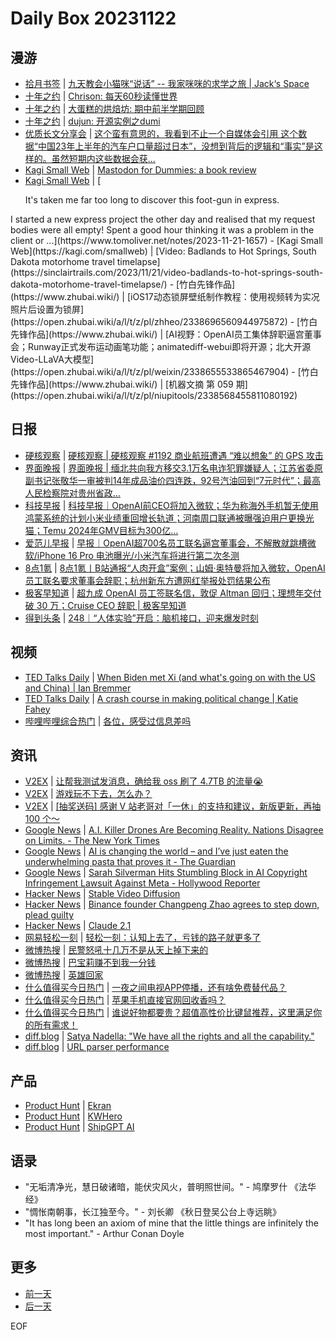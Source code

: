# Daily Box 20231122

## 漫游
- [拾月书签](https://pocket.skyue.com/) | [九天教会小猫咪“说话” -- 我家咪咪的求学之旅 | Jack‘s Space](https://veryjack.com/life/teach_cat_how_to_talk/)
- [十年之约](https://www.foreverblog.cn/feeds.html) | [Chrison: 每天60秒读懂世界](https://blog.chrison.cn/live/224.html)
- [十年之约](https://www.foreverblog.cn/feeds.html) | [大蛋糕的烘焙坊: 期中前半学期回顾](https://lihaoyu.cn/posts/midterm-review)
- [十年之约](https://www.foreverblog.cn/feeds.html) | [dujun: 开源实例之dumi](https://dujun.io/dumi-example.html)
- [优质长文分享会](https://m.okjike.com/topics/56d2fabe7cb3331100467e2b) | [这个蛮有意思的，我看到不止一个自媒体会引用 这个数据“中国23年上半年的汽车户口量超过日本”，没想到背后的逻辑和“事实”是这样的。虽然短期内这些数据会获...](https://mp.weixin.qq.com/s/Ab28CBwNXRYS5uYN2YJG6g)
- [Kagi Small Web](https://kagi.com/smallweb) | [Mastodon for Dummies: a book review](https://neilzone.co.uk/2023/11/mastodon-for-dummies-a-book-review/)
- [Kagi Small Web](https://kagi.com/smallweb) | [<p>It&#x27;s taken me far too long to discover this foot-gun in express.</p>
<p>I started a new express project the other day and realised that my request bodies were all empty! Spent a good hour thinking  it was a problem in the client or ...](https://www.tomoliver.net/notes/2023-11-21-1657)
- [Kagi Small Web](https://kagi.com/smallweb) | [Video: Badlands to Hot Springs, South Dakota motorhome travel timelapse](https://sinclairtrails.com/2023/11/21/video-badlands-to-hot-springs-south-dakota-motorhome-travel-timelapse/)
- [竹白先锋作品](https://www.zhubai.wiki/) | [iOS17动态锁屏壁纸制作教程：使用视频转为实况照片后设置为锁屏](https://open.zhubai.wiki/a/l/t/z/pl/zhheo/2338696560944975872)
- [竹白先锋作品](https://www.zhubai.wiki/) | [AI视野：OpenAI员工集体辞职逼宫董事会；Runway正式发布运动画笔功能；animatediff-webui即将开源；北大开源Video-LLaVA大模型](https://open.zhubai.wiki/a/l/t/z/pl/weixin/2338655533865467904)
- [竹白先锋作品](https://www.zhubai.wiki/) | [机器文摘 第 059 期](https://open.zhubai.wiki/a/l/t/z/pl/niupitools/2338568455811080192)

## 日报
- [硬核观察](https://linux.cn/news/express/) | [硬核观察 | 硬核观察 #1192 商业航班遭遇 “难以想象” 的 GPS 攻击](https://linux.cn/article-16402-1.html?utm_source=rss&utm_medium=rss)
- [界面晚报](https://www.jiemian.com/lists/426.html) | [界面晚报 | 缅北共向我方移交3.1万名电诈犯罪嫌疑人；江苏省委原副书记张敬华一审被判14年成品油价四连跌，92号汽油回到“7元时代”；最高人民检察院对贵州省政...](https://www.jiemian.com/article/10426115.html)
- [科技早报](https://www.jiemian.com/lists/459.html) | [科技早报｜OpenAI前CEO将加入微软；华为称海外手机暂无使用鸿蒙系统的计划小米业绩重回增长轨道；河南周口联通被曝强迫用户更换光猫；Temu 2024年GMV目标为300亿...](https://www.jiemian.com/article/10420704.html)
- [爱范儿早报](https://www.ifanr.com/category/ifanrnews) | [早报｜OpenAI超700名员工联名逼宫董事会，不解散就跳槽微软/iPhone 16 Pro 电池曝光/小米汽车将进行第二次冬测](https://www.ifanr.com/1568589)
- [8点1氪](https://36kr.com/user/5652071) | [8点1氪丨B站通报“人肉开盒”案例；山姆·奥特曼将加入微软，OpenAI员工联名要求董事会辞职；杭州新东方遭网红举报处罚结果公布](https://36kr.com/p/2527307725301253)
- [极客早知道](https://www.geekpark.net/column/74) | [超九成 OpenAI 员工签联名信，敦促 Altman 回归；理想年交付破 30 万；Cruise CEO 辞职 | 极客早知道](https://www.geekpark.net/news/327876)
- [得到头条](https://www.dedao.cn/course/detail?id=nb9L2q1e3OxKBPNsdoJrgN8P0Rwo6B) | [248｜“人体实验”开启：脑机接口，迎来爆发时刻](https://m.igetget.com/share/course/article/article_id/106823)

## 视频
- [TED Talks Daily](https://www.ted.com/talks) | [When Biden met Xi (and what's going on with the US and China) | Ian Bremmer](https://www.ted.com/talks/ian_bremmer_when_biden_met_xi_and_what_s_going_on_with_the_us_and_china?rss)
- [TED Talks Daily](https://www.ted.com/talks) | [A crash course in making political change | Katie Fahey](https://www.ted.com/talks/katie_fahey_a_crash_course_in_making_political_change?rss)
- [哔哩哔哩综合热门](https://www.bilibili.com/v/popular/all/) | [各位，感受过信息差吗](https://b23.tv/BV1zu4y1P7nF)

## 资讯
- [V2EX](https://www.v2ex.com/) | [让帮我测试发消息，确给我 oss 刷了 4.7TB 的流量😭](https://www.v2ex.com/t/993823)
- [V2EX](https://www.v2ex.com/) | [游戏玩不下去，怎么办？](https://www.v2ex.com/t/993733)
- [V2EX](https://www.v2ex.com/) | [[抽奖送码] 感谢 V 站老哥对「一休」的支持和建议，新版更新，再抽 100 个～](https://www.v2ex.com/t/993720)
- [Google News](https://news.google.com/topics/CAAqJggKIiBDQkFTRWdvSUwyMHZNRGRqTVhZU0FtVnVHZ0pWVXlnQVAB/sections/CAQiQ0NCQVNMQW9JTDIwdk1EZGpNWFlTQW1WdUdnSlZVeUlOQ0FRYUNRb0hMMjB2TUcxcmVpb0pFZ2N2YlM4d2JXdDZLQUEqKggAKiYICiIgQ0JBU0Vnb0lMMjB2TURkak1YWVNBbVZ1R2dKVlV5Z0FQAVAB) | [A.I. Killer Drones Are Becoming Reality. Nations Disagree on Limits. - The New York Times](https://news.google.com/rss/articles/CBMiRWh0dHBzOi8vd3d3Lm55dGltZXMuY29tLzIwMjMvMTEvMjEvdXMvcG9saXRpY3MvYWktZHJvbmVzLXdhci1sYXcuaHRtbNIBAA?oc=5)
- [Google News](https://news.google.com/topics/CAAqJggKIiBDQkFTRWdvSUwyMHZNRGRqTVhZU0FtVnVHZ0pWVXlnQVAB/sections/CAQiQ0NCQVNMQW9JTDIwdk1EZGpNWFlTQW1WdUdnSlZVeUlOQ0FRYUNRb0hMMjB2TUcxcmVpb0pFZ2N2YlM4d2JXdDZLQUEqKggAKiYICiIgQ0JBU0Vnb0lMMjB2TURkak1YWVNBbVZ1R2dKVlV5Z0FQAVAB) | [AI is changing the world – and I’ve just eaten the underwhelming pasta that proves it - The Guardian](https://news.google.com/rss/articles/CBMiiwFodHRwczovL3d3dy50aGVndWFyZGlhbi5jb20vY29tbWVudGlzZnJlZS8yMDIzL25vdi8yMS9haS1pcy1jaGFuZ2luZy10aGUtd29ybGQtYW5kLWktaGF2ZS1qdXN0LWVhdGVuLXRoZS11bmRlcndoZWxtaW5nLXBhc3RhLXRoYXQtcHJvdmVzLWl00gGLAWh0dHBzOi8vYW1wLnRoZWd1YXJkaWFuLmNvbS9jb21tZW50aXNmcmVlLzIwMjMvbm92LzIxL2FpLWlzLWNoYW5naW5nLXRoZS13b3JsZC1hbmQtaS1oYXZlLWp1c3QtZWF0ZW4tdGhlLXVuZGVyd2hlbG1pbmctcGFzdGEtdGhhdC1wcm92ZXMtaXQ?oc=5)
- [Google News](https://news.google.com/topics/CAAqJggKIiBDQkFTRWdvSUwyMHZNRGRqTVhZU0FtVnVHZ0pWVXlnQVAB/sections/CAQiQ0NCQVNMQW9JTDIwdk1EZGpNWFlTQW1WdUdnSlZVeUlOQ0FRYUNRb0hMMjB2TUcxcmVpb0pFZ2N2YlM4d2JXdDZLQUEqKggAKiYICiIgQ0JBU0Vnb0lMMjB2TURkak1YWVNBbVZ1R2dKVlV5Z0FQAVAB) | [Sarah Silverman Hits Stumbling Block in AI Copyright Infringement Lawsuit Against Meta - Hollywood Reporter](https://news.google.com/rss/articles/CBMiZGh0dHBzOi8vd3d3LmhvbGx5d29vZHJlcG9ydGVyLmNvbS9idXNpbmVzcy9idXNpbmVzcy1uZXdzL3NhcmFoLXNpbHZlcm1hbi1sYXdzdWl0LWFpLW1ldGEtMTIzNTY2OTQwMy_SAWhodHRwczovL3d3dy5ob2xseXdvb2RyZXBvcnRlci5jb20vYnVzaW5lc3MvYnVzaW5lc3MtbmV3cy9zYXJhaC1zaWx2ZXJtYW4tbGF3c3VpdC1haS1tZXRhLTEyMzU2Njk0MDMvYW1wLw?oc=5)
- [Hacker News](https://news.ycombinator.com/front) | [Stable Video Diffusion](https://news.ycombinator.com/item?id=38368287)
- [Hacker News](https://news.ycombinator.com/front) | [Binance founder Changpeng Zhao agrees to step down, plead guilty](https://news.ycombinator.com/item?id=38366729)
- [Hacker News](https://news.ycombinator.com/front) | [Claude 2.1](https://news.ycombinator.com/item?id=38365934)
- [网易轻松一刻](https://m.163.com/touch/exclusive/sub/qsyk) | [轻松一刻：认知上去了，亏钱的路子就更多了](https://m.163.com/news/article/IK3M3505000181BR.html)
- [微博热搜](https://weibo.com/newlogin?tabtype=search) | [民警怒吼十几万不是从天上掉下来的](https://s.weibo.com/weibo?q=%23%E6%B0%91%E8%AD%A6%E6%80%92%E5%90%BC%E5%8D%81%E5%87%A0%E4%B8%87%E4%B8%8D%E6%98%AF%E4%BB%8E%E5%A4%A9%E4%B8%8A%E6%8E%89%E4%B8%8B%E6%9D%A5%E7%9A%84%23)
- [微博热搜](https://weibo.com/newlogin?tabtype=search) | [巴宝莉赚不到我一分钱](https://s.weibo.com/weibo?q=%23%E5%B7%B4%E5%AE%9D%E8%8E%89%E8%B5%9A%E4%B8%8D%E5%88%B0%E6%88%91%E4%B8%80%E5%88%86%E9%92%B1%23)
- [微博热搜](https://weibo.com/newlogin?tabtype=search) | [英雄回家](https://s.weibo.com/weibo?q=%23%E8%8B%B1%E9%9B%84%E5%9B%9E%E5%AE%B6%23)
- [什么值得买今日热门](https://post.smzdm.com/hot_1/) | [一夜之间电视APP停播，还有啥免费替代品？](https://post.smzdm.com/p/axo7pgo3/)
- [什么值得买今日热门](https://post.smzdm.com/hot_1/) | [苹果手机直接官网回收香吗？](https://post.smzdm.com/p/a0q8pll8/)
- [什么值得买今日热门](https://post.smzdm.com/hot_1/) | [谁说好物都要贵？超值高性价比键鼠推荐，这里满足你的所有需求！](https://post.smzdm.com/p/ag5kr8x3/)
- [diff.blog](https://diff.blog/) | [Satya Nadella: "We have all the rights and all the capability."](https://diff.blog/post/satya-nadella-we-have-all-the-rights-and-all-the-capability-161455/)
- [diff.blog](https://diff.blog/) | [URL parser performance](https://diff.blog/post/url-parser-performance-161434/)

## 产品
- [Product Hunt](https://www.producthunt.com) | [Ekran](https://www.producthunt.com/posts/ekran)
- [Product Hunt](https://www.producthunt.com) | [KWHero](https://www.producthunt.com/posts/kwhero)
- [Product Hunt](https://www.producthunt.com) | [ShipGPT AI](https://www.producthunt.com/posts/shipgpt-ai)

## 语录
- "无垢清净光，慧日破诸暗，能伏灾风火，普明照世间。" - 鸠摩罗什 《法华经》
- "惆怅南朝事，长江独至今。" - 刘长卿 《秋日登吴公台上寺远眺》
- "It has long been an axiom of mine that the little things are infinitely the most important." - Arthur Conan Doyle

## 更多
- [前一天](daily-box-20231121.md)
- [后一天](daily-box-20231123.md)

EOF